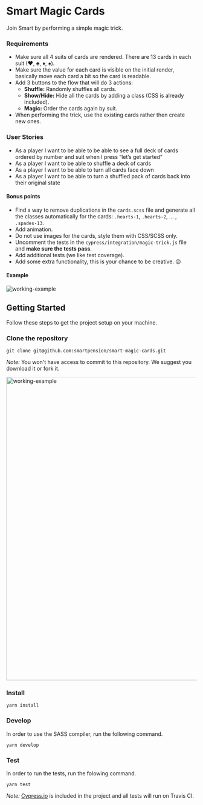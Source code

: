 # Smart Magic Cards
Join Smart by performing a simple magic trick.

### Requirements
- Make sure all 4 suits of cards are rendered. There are 13 cards in each suit (♥,   ♣, ♦, ♠).
- Make sure the value for each card is visible on the initial render, basically move each card a bit so the card is readable.
- Add 3 buttons to the flow that will do 3 actions:
  - **Shuffle:** Randomly shuffles all cards.
  - **Show/Hide:** Hide all the cards by adding a class (CSS is already included).
  - **Magic:** Order the cards again by suit.
- When performing the trick, use the existing cards rather then create new ones.

### User Stories
- As a player I want to be able to be able to see a full deck of cards ordered by number and suit when I press “let’s get started”
- As a player I want to be able to shuffle a deck of cards
- As a player I want to be able to turn all cards face down 
- As a player I want to be able to turn a shuffled pack of cards back into their original state

#### Bonus points
  - Find a way to remove duplications in the `cards.scss` file and generate all the classes automatically for the cards: `.hearts-1`, `.hearts-2`, ... , `.spades-13`.
  - Add animation.
  - Do not use images for the cards, style them with CSS/SCSS only.
  - Uncomment the tests in the `cypress/integration/magic-trick.js` file and **make sure the tests pass**.
  - Add additional tests (we like test coverage).
  - Add some extra functionality, this is your chance to be creative. 😉

#### Example
<img src="assets/working-example.gif" alt="working-example">

## Getting Started
Follow these steps to get the project setup on your machine.

### Clone the repository
```
git clone git@github.com:smartpension/smart-magic-cards.git
```
_Note:_ You won't have access to commit to this repository. We suggest you download it or fork it.

<img src="assets/fork-example.png" alt="working-example" width="800">

### Install
```
yarn install
```

### Develop
In order to use the SASS compiler, run the following command.
```
yarn develop
```

### Test
In order to run the tests, run the folowing command.
```
yarn test
```
_Note:_ [Cypress.io](https://www.cypress.io/) is included in the project and all tests will run on Travis CI.
